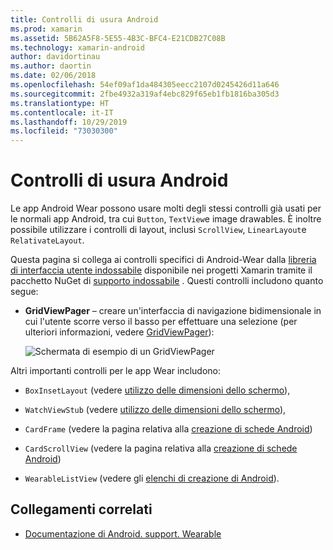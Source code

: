```yaml
---
title: Controlli di usura Android
ms.prod: xamarin
ms.assetid: 5B62A5F8-5E55-4B3C-BFC4-E21CDB27C08B
ms.technology: xamarin-android
author: davidortinau
ms.author: daortin
ms.date: 02/06/2018
ms.openlocfilehash: 54ef09af1da484305eecc2107d0245426d11a646
ms.sourcegitcommit: 2fbe4932a319af4ebc829f65eb1fb1816ba305d3
ms.translationtype: HT
ms.contentlocale: it-IT
ms.lasthandoff: 10/29/2019
ms.locfileid: "73030300"
---
```

# <a name="android-wear-controls"></a>Controlli di usura Android

Le app Android Wear possono usare molti degli stessi controlli già usati per le normali app Android, tra cui `Button`, `TextView`e image drawables. È inoltre possibile utilizzare i controlli di layout, inclusi `ScrollView`, `LinearLayout`e `RelativateLayout`.

Questa pagina si collega ai controlli specifici di Android-Wear dalla [libreria di interfaccia utente indossabile](https://developer.android.com/training/wearables/apps/layouts.html#UiLibrary) disponibile nei progetti Xamarin tramite il pacchetto NuGet di [supporto indossabile](https://www.nuget.org/packages/Xamarin.Android.Wear/) . Questi controlli includono quanto segue:

- **GridViewPager** &ndash; creare un'interfaccia di navigazione bidimensionale in cui l'utente scorre verso il basso per effettuare una selezione (per ulteriori informazioni, vedere [GridViewPager](~/android/wear/user-interface/controls/gridviewpager.md)):

    ![Schermata di esempio di un GridViewPager](images/gridviewpager.png)

Altri importanti controlli per le app Wear includono:

- `BoxInsetLayout` (vedere [utilizzo delle dimensioni dello schermo](~/android/wear/screen-sizes.md)),

- `WatchViewStub` (vedere [utilizzo delle dimensioni dello schermo](~/android/wear/screen-sizes.md)),

- `CardFrame` (vedere la pagina relativa alla [creazione di schede Android](https://developer.android.com/training/wearables/ui/cards.html))

- `CardScrollView` (vedere la pagina relativa alla [creazione di schede Android](https://developer.android.com/training/wearables/ui/cards.html))

- `WearableListView` (vedere gli [elenchi di creazione di Android](https://developer.android.com/training/wearables/ui/lists.html)).

## <a name="related-links"></a>Collegamenti correlati

- [Documentazione di Android. support. Wearable](https://developer.android.com/reference/android/support/wearable/view/package-summary.html)
